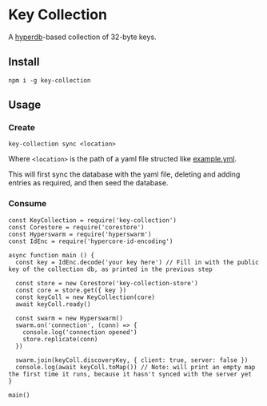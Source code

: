 # Key Collection

A [hyperdb](https://github.com/holepunchto/hyperdb)-based collection of 32-byte keys.

## Install

```
npm i -g key-collection
```

## Usage

### Create

```
key-collection sync <location>
```

Where `<location>` is the path of a yaml file structed like [example.yml](example.yml).

This will first sync the database with the yaml file, deleting and adding entries as required, and then seed the database.

### Consume

```
const KeyCollection = require('key-collection')
const Corestore = require('corestore')
const Hyperswarm = require('hyperswarm')
const IdEnc = require('hypercore-id-encoding')

async function main () {
  const key = IdEnc.decode('your key here') // Fill in with the public key of the collection db, as printed in the previous step

  const store = new Corestore('key-collection-store')
  const core = store.get({ key })
  const keyColl = new KeyCollection(core)
  await keyColl.ready()

  const swarm = new Hyperswarm()
  swarm.on('connection', (conn) => {
    console.log('connection opened')
    store.replicate(conn)
  })

  swarm.join(keyColl.discoveryKey, { client: true, server: false })
  console.log(await keyColl.toMap()) // Note: will print an empty map the first time it runs, because it hasn't synced with the server yet
}

main()
```
